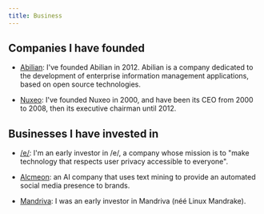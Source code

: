 ```yaml
---
title: Business
---
```


## Companies I have founded

* [Abilian](https://www.abilian.com/): I've founded Abilian in 2012.
  Abilian is a company dedicated to the development of enterprise
  information management applications, based on open source technologies.

* [Nuxeo](https://www.nuxeo.com/): I've founded Nuxeo in 2000,
  and have been its CEO from 2000 to 2008, then its executive chairman until 2012.
  

## Businesses I have invested in

* [/e/](https://e.foundation/): I'm an early investor in
  /e/, a company whose mission is to "make technology that respects
  user privacy accessible to everyone".

* [Alcmeon](https://alcmeon.com/): an AI company that
  uses text mining to provide an automated social media presence to
  brands.

* [Mandriva](https://fr.wikipedia.org/wiki/Mandriva): I was an early
  investor in Mandriva (néé Linux Mandrake).
  
